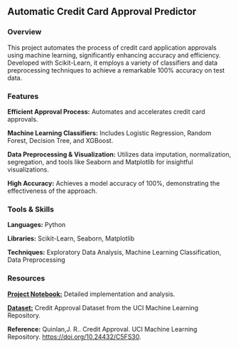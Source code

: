 ## **Automatic Credit Card Approval Predictor**

### **Overview**

This project automates the process of credit card application approvals using machine learning, significantly enhancing accuracy and efficiency. Developed with Scikit-Learn, it employs a variety of classifiers and data preprocessing techniques to achieve a remarkable 100% accuracy on test data.


### **Features**

**Efficient Approval Process:** Automates and accelerates credit card approvals.

**Machine Learning Classifiers:** Includes Logistic Regression, Random Forest, Decision Tree, and XGBoost.

**Data Preprocessing & Visualization:** Utilizes data imputation, normalization, segregation, and tools like Seaborn and Matplotlib for insightful visualizations.

**High Accuracy:** Achieves a model accuracy of 100%, demonstrating the effectiveness of the approach.


### **Tools & Skills**

**Languages:** Python

**Libraries:** Scikit-Learn, Seaborn, Matplotlib

**Techniques:** Exploratory Data Analysis, Machine Learning Classification, Data Preprocessing


### **Resources**

**[Project Notebook:](https://github.com/madankc71/Credit-Card-Approval-Prediction/blob/main/credit-card_approval.ipynb)** Detailed implementation and analysis.

**[Dataset:](https://archive.ics.uci.edu/dataset/27/credit+approval)** Credit Approval Dataset from the UCI Machine Learning Repository.

**Reference:** Quinlan,J. R.. Credit Approval. UCI Machine Learning Repository. https://doi.org/10.24432/C5FS30.
